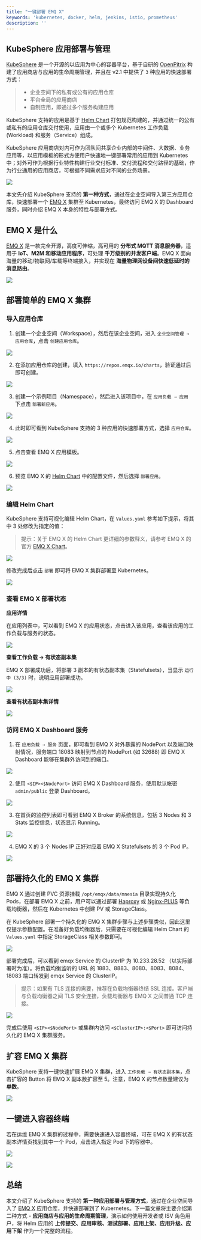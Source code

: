 ```yaml
---
title: "一键部署 EMQ X"
keywords: 'kubernetes, docker, helm, jenkins, istio, prometheus'
description: ''
---
```



## KubeSphere 应用部署与管理

[KubeSphere](https://github.com/kubesphere/kubesphere) 是一个开源的以应用为中心的容器平台，基于自研的 [OpenPitrix](https://openpitrix.io) 构建了应用商店与应用的生命周期管理，并且在 v2.1 中提供了 `3` 种应用的快速部署方式：

> - 企业空间下的私有或公有的应用仓库
> - 平台全局的应用商店
> - 自制应用，即通过多个服务构建应用

KubeSphere 支持的应用是基于 [Helm Chart](https://docs.helm.sh/using_helm) 打包规范构建的，并通过统一的公有或私有的应用仓库交付使用，应用由一个或多个 Kubernetes 工作负载 (Workload) 和服务（Service）组成。

KubeSphere 应用商店对内可作为团队间共享企业内部的中间件、大数据、业务应用等，以应用模板的形式方便用户快速地一键部署常用的应用到 Kubernetes 中；对外可作为根据行业特性构建行业交付标准、交付流程和交付路径的基础，作为行业通用的应用商店，可根据不同需求应对不同的业务场景。

![](https://pek3b.qingstor.com/kubesphere-docs/png/20191025011318.png)

本文先介绍 KubeSphere 支持的 **第一种方式**，通过在企业空间导入第三方应用仓库，快速部署一个 [EMQ X](https://www.emqx.io) 集群至 Kubernetes，最终访问 EMQ X 的 Dashboard 服务，同时介绍 EMQ X 本身的特性与部署方式。

## EMQ X 是什么

[EMQ X](https://github.com/emqx/emqx) 是一款完全开源，高度可伸缩，高可用的 **分布式 MQTT 消息服务器**，适用于 **IoT、M2M 和移动应用程序**，可处理 **千万级别的并发客户端**。EMQ X 面向海量的移动/物联网/车载等终端接入，并实现在 **海量物理网设备间快速低延时的消息路由**。

![](https://pek3b.qingstor.com/kubesphere-docs/png/20191025004214.png)

## 部署简单的 EMQ X 集群

### 导入应用仓库

1. 创建一个企业空间（Workspace），然后在该企业空间，进入 `企业空间管理 → 应用仓库`，点击 `创建应用仓库`。

![](https://pek3b.qingstor.com/kubesphere-docs/png/20191025004747.png)

2. 在添加应用仓库的创建，填入 `https://repos.emqx.io/charts`，验证通过后即可创建。

![](https://pek3b.qingstor.com/kubesphere-docs/png/20191025004847.png)

3. 创建一个示例项目（Namespace），然后进入该项目中，在 `应用负载 → 应用` 下点击 `部署新应用`。

![](https://pek3b.qingstor.com/kubesphere-docs/png/20191025005210.png)

4. 此时即可看到 KubeSphere 支持的 3 种应用的快速部署方式，选择 `应用仓库`。

![](https://pek3b.qingstor.com/kubesphere-docs/png/20191025005223.png)

5. 点击查看 EMQ X 应用模板。

![](https://pek3b.qingstor.com/kubesphere-docs/png/20191025005341.png)

6. 预览 EMQ X 的 [Helm Chart](https://github.com/emqx/emqx-chart) 中的配置文件，然后选择 `部署应用`。

![](https://pek3b.qingstor.com/kubesphere-docs/png/20191025005439.png)

### 编辑 Helm Chart

KubeSphere 支持可视化编辑 Helm Chart，在 `Values.yaml` 参考如下提示，将其中 3 处修改为指定的值：

> 提示：关于 EMQ X 的 Helm Chart 更详细的参数释义，请参考 EMQ X 的官方 [EMQ X Chart](https://github.com/emqx/emqx-chart)。

<!-- ```yaml
namespace: demo-project # 此处替换为您实际创建的项目名称
···
image: emqx/emqx:v3.2.3 # 指定 image 为 emqx/emqx:v3.2.3
···
service:
  type: NodePort # 将 service 从 ClusterIP 改为 NodePort
···
``` -->

![](https://pek3b.qingstor.com/kubesphere-docs/png/20191025175948.png)

修改完成后点击 `部署` 即可将 EMQ X 集群部署至 Kubernetes。

![](https://pek3b.qingstor.com/kubesphere-docs/png/20191025005829.png)

### 查看 EMQ X 部署状态

**应用详情**

在应用列表中，可以看到 EMQ X 的应用状态，点击进入该应用，查看该应用的工作负载与服务的状态。

![](https://pek3b.qingstor.com/kubesphere-docs/png/20191025010515.png)

**查看工作负载 → 有状态副本集**

EMQ X 部署成功后，将部署 3 副本的有状态副本集（Statefulsets），当显示 `运行中 (3/3)` 时，说明应用部署成功。

![](https://pek3b.qingstor.com/kubesphere-docs/png/20191025010654.png)

**查看有状态副本集详情**

![](https://pek3b.qingstor.com/kubesphere-docs/png/emq-1.gif)

### 访问 EMQ X Dashboard 服务

1. 在 `应用负载 → 服务` 页面，即可看到 EMQ X 对外暴露的 NodePort 以及端口映射情况，服务端口 18083 映射到节点的 NodePort (如 32688) 即 EMQ X Dashboard 能够在集群外访问到的端口。

![](https://pek3b.qingstor.com/kubesphere-docs/png/20191025103211.png)

2. 使用  `<$IP><$NodePort>` 访问 EMQ X Dashboard 服务，使用默认帐密 `admin/public` 登录 Dashboard。

![](https://pek3b.qingstor.com/kubesphere-docs/png/20191025104359.png)

3. 在首页的监控列表即可看到 EMQ X Broker 的系统信息，包括 3 Nodes 和 3 Stats 监控信息，状态显示 Running。

![](https://pek3b.qingstor.com/kubesphere-docs/png/20191025104904.png)

4. EMQ X 的 3 个 Nodes IP 正好对应着 EMQ X Statefulsets 的 3 个 Pod IP。

![](https://pek3b.qingstor.com/kubesphere-docs/png/20191025105350.png)

## 部署持久化的 EMQ X 集群

EMQ X 通过创建 PVC 资源挂载 `/opt/emqx/data/mnesia` 目录实现持久化 Pods，在部署 EMQ X 之前，用户可以通过部署 [Haproxy](http://www.haproxy.org/) 或 [Nginx-PLUS](https://www.nginx.com/products/nginx/) 等负载均衡器，然后在 Kubernetes 中创建 PV 或 StorageClass。

在 KubeSphere 部署一个持久化的 EMQ X 集群步骤与上述步骤类似，因此这里仅提示参数配置。在准备好负载均衡器后，只需要在可视化编辑 Helm Chart 的 `Values.yaml` 中指定 StorageClass 相关参数即可。

<!-- ```yaml
···
namespace: demo-project # 此处替换为您实际创建的项目名称
···
persistence
  enabled=true # 此处设为 true
  ···
  storageClass: local # 可通过 KubeSphere 页面或 kubectl get sc 查看存储类型
  ···
  image: emqx/emqx:v3.2.3 # 指定 image 为 emqx/emqx:v3.2.3
  ···
service:
  type: NodePort # 将 service 从 ClusterIP 改为 NodePort
  ···
  ``` -->

![](https://pek3b.qingstor.com/kubesphere-docs/png/20191025180459.png)

部署完成后，可以看到 emqx Service 的 ClusterIP 为 10.233.28.52 （以实际部署时为准）。将负载均衡监听的 URL 的 1883、8883、8080、8083、8084、18083 端口转发到 emqx Service 的 ClusterIP。



> 提示：如果有 TLS 连接的需要，推荐在负载均衡器终结 SSL 连接。客户端与负载均衡器之间 TLS 安全连接，负载均衡器与 EMQ X 之间普通 TCP 连接。

![](https://pek3b.qingstor.com/kubesphere-docs/png/20191025120216.png)

完成后使用 `<$IP><$NodePort>` 或集群内访问 `<$ClusterIP>:<$Port>` 即可访问持久化的 EMQ X 集群服务。

## 扩容 EMQ X 集群

KubeSphere 支持一键快速扩展 EMQ X 集群，进入 `工作负载 → 有状态副本集`，点击扩容的 Button 将 EMQ X 副本数扩容至 5。注意，EMQ X 的节点数量建议为 **单数**。

![](https://pek3b.qingstor.com/kubesphere-docs/png/20191025114511.png)

## 一键进入容器终端

若在运维 EMQ X 集群的过程中，需要快速进入容器终端，可在 EMQ X 的有状态副本详情页找到其中一个 Pod，点击进入指定 Pod 下的容器中。

![](https://pek3b.qingstor.com/kubesphere-docs/png/20191025115208.png)

![](https://pek3b.qingstor.com/kubesphere-docs/png/20191025115246.png)

## 总结

本文介绍了 KubeSphere 支持的 **第一种应用部署与管理方式**，通过在企业空间导入了 [EMQ X](https://www.emqx.io) 应用仓库，并快速部署到了 Kubernetes。下一篇文章将主要介绍第二种方式 - **应用商店与应用的生命周期管理**，演示如何使用开发者或 ISV 角色用户，将 Helm 应用的 **上传提交、应用审核、测试部署、应用上架、应用升级、应用下架** 作为一个完整的流程。
